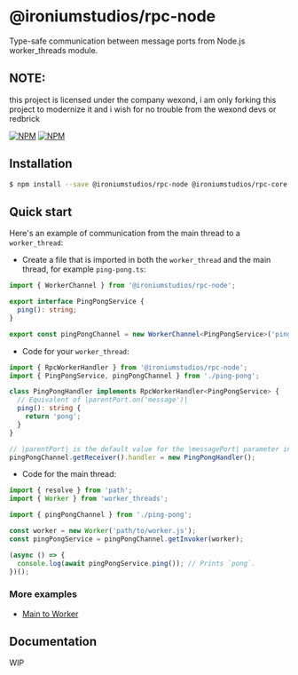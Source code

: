 # @ironiumstudios/rpc-node

Type-safe communication between message ports from Node.js worker_threads module.

## NOTE:

this project is licensed under the company wexond, i am only forking this project to modernize it and i wish for no trouble from the wexond devs or redbrick

[![NPM](https://img.shields.io/npm/v/@ironiumstudios/rpc-node.svg?style=flat-square)](https://www.npmjs.com/package/@ironiumstudios/rpc-node)
[![NPM](https://img.shields.io/npm/dm/@ironiumstudios/rpc-node?style=flat-square)](https://www.npmjs.com/package/@ironiumstudios/rpc-node)

## Installation

```bash
$ npm install --save @ironiumstudios/rpc-node @ironiumstudios/rpc-core
```

## Quick start

Here's an example of communication from the main thread to a `worker_thread`:

- Create a file that is imported in both the `worker_thread` and the main thread, for example `ping-pong.ts`:

```ts
import { WorkerChannel } from '@ironiumstudios/rpc-node';

export interface PingPongService {
  ping(): string;
}

export const pingPongChannel = new WorkerChannel<PingPongService>('ping-pong');
```

- Code for your `worker_thread`:

```ts
import { RpcWorkerHandler } from '@ironiumstudios/rpc-node';
import { PingPongService, pingPongChannel } from './ping-pong';

class PingPongHandler implements RpcWorkerHandler<PingPongService> {
  // Equivalent of |parentPort.on('message')|
  ping(): string {
    return 'pong';
  }
}

// |parentPort| is the default value for the |messagePort| parameter in |getReceiver|.
pingPongChannel.getReceiver().handler = new PingPongHandler();
```

- Code for the main thread:

```ts
import { resolve } from 'path';
import { Worker } from 'worker_threads';

import { pingPongChannel } from './ping-pong';

const worker = new Worker('path/to/worker.js');
const pingPongService = pingPongChannel.getInvoker(worker);

(async () => {
  console.log(await pingPongService.ping()); // Prints `pong`.
})();
```

### More examples

- [Main to Worker](examples/main-to-worker)

## Documentation

WIP
